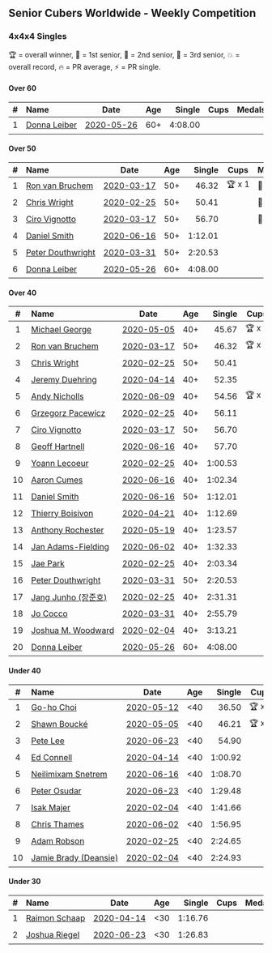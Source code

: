 ## Senior Cubers Worldwide - Weekly Competition
### 4x4x4 Singles

🏆 = overall winner, 🥇 = 1st senior, 🥈 = 2nd senior, 🥉 = 3rd senior, 💥 = overall record, 🔥 = PR average, ⚡ = PR single.

#### Over 60

| # | Name | Date | Age | Single | Cups | Medals | Achievements | Video |
| :--: | :-- | :--: | :--: | --: | :--: | :-- | :-- | :-- |
| 1 | [<span style="white-space: nowrap">Donna Leiber</span>](../../persons/donna_leiber/444.md) | [<span style="white-space: nowrap">2020-05-26</span>](2020-05-26.md) | 60+ | 4:08.00 |  |  | <span style="white-space: nowrap">💥 x 3, ⚡ x 3</span> | [Link](https://www.facebook.com/events/637852836799991/permalink/640053636579911/) |

#### Over 50

| # | Name | Date | Age | Single | Cups | Medals | Achievements | Video |
| :--: | :-- | :--: | :--: | --: | :--: | :-- | :-- | :-- |
| 1 | [<span style="white-space: nowrap">Ron van Bruchem</span>](../../persons/ron_van_bruchem/444.md) | [<span style="white-space: nowrap">2020-03-17</span>](2020-03-17.md) | 50+ | 46.32 | <span style="white-space: nowrap">🏆 x 1</span> | <span style="white-space: nowrap">🥇 x 1</span> | <span style="white-space: nowrap">💥 x 1, 🔥 x 1, ⚡ x 1</span> | [Link](https://www.facebook.com/events/211732526904866/permalink/216281769783275/) |
| 2 | [<span style="white-space: nowrap">Chris Wright</span>](../../persons/chris_wright/444.md) | [<span style="white-space: nowrap">2020-02-25</span>](2020-02-25.md) | 50+ | 50.41 |  | <span style="white-space: nowrap">🥈 x 1</span> | <span style="white-space: nowrap">💥 x 1, 🔥 x 1, ⚡ x 1</span> | [Link](https://www.facebook.com/events/805797596592397/permalink/808666752972148/) |
| 3 | [<span style="white-space: nowrap">Ciro Vignotto</span>](../../persons/ciro_vignotto/444.md) | [<span style="white-space: nowrap">2020-03-17</span>](2020-03-17.md) | 50+ | 56.70 |  | <span style="white-space: nowrap">🥇 x 1, 🥈 x 2, 🥉 x 1</span> | <span style="white-space: nowrap">🔥 x 4, ⚡ x 1</span> | [Link](https://www.facebook.com/events/211732526904866/permalink/212061480205304/) |
| 4 | [<span style="white-space: nowrap">Daniel Smith</span>](../../persons/daniel_smith/444.md) | [<span style="white-space: nowrap">2020-06-16</span>](2020-06-16.md) | 50+ | 1:12.01 |  |  | <span style="white-space: nowrap">💥 x 1, 🔥 x 4, ⚡ x 5</span> | [Link](https://www.facebook.com/events/256188575607890/permalink/260576965169051/) |
| 5 | [<span style="white-space: nowrap">Peter Douthwright</span>](../../persons/peter_douthwright/444.md) | [<span style="white-space: nowrap">2020-03-31</span>](2020-03-31.md) | 50+ | 2:20.53 |  |  | <span style="white-space: nowrap">🔥 x 2, ⚡ x 3</span> | [Link](https://www.facebook.com/events/269276700734640/permalink/273111433684500/) |
| 6 | [<span style="white-space: nowrap">Donna Leiber</span>](../../persons/donna_leiber/444.md) | [<span style="white-space: nowrap">2020-05-26</span>](2020-05-26.md) | 60+ | 4:08.00 |  |  | <span style="white-space: nowrap">💥 x 3, ⚡ x 3</span> | [Link](https://www.facebook.com/events/637852836799991/permalink/640053636579911/) |

#### Over 40

| # | Name | Date | Age | Single | Cups | Medals | Achievements | Video |
| :--: | :-- | :--: | :--: | --: | :--: | :-- | :-- | :-- |
| 1 | [<span style="white-space: nowrap">Michael George</span>](../../persons/michael_george/444.md) | [<span style="white-space: nowrap">2020-05-05</span>](2020-05-05.md) | 40+ | 45.67 | <span style="white-space: nowrap">🏆 x 6</span> | <span style="white-space: nowrap">🥇 x 12, 🥈 x 2</span> | <span style="white-space: nowrap">💥 x 3, 🔥 x 2, ⚡ x 2</span> | [Link](https://www.facebook.com/events/557526585195168/permalink/559133148367845/) |
| 2 | [<span style="white-space: nowrap">Ron van Bruchem</span>](../../persons/ron_van_bruchem/444.md) | [<span style="white-space: nowrap">2020-03-17</span>](2020-03-17.md) | 50+ | 46.32 | <span style="white-space: nowrap">🏆 x 1</span> | <span style="white-space: nowrap">🥇 x 1</span> | <span style="white-space: nowrap">💥 x 1, 🔥 x 1, ⚡ x 1</span> | [Link](https://www.facebook.com/events/211732526904866/permalink/216281769783275/) |
| 3 | [<span style="white-space: nowrap">Chris Wright</span>](../../persons/chris_wright/444.md) | [<span style="white-space: nowrap">2020-02-25</span>](2020-02-25.md) | 50+ | 50.41 |  | <span style="white-space: nowrap">🥈 x 1</span> | <span style="white-space: nowrap">💥 x 1, 🔥 x 1, ⚡ x 1</span> | [Link](https://www.facebook.com/events/805797596592397/permalink/808666752972148/) |
| 4 | [<span style="white-space: nowrap">Jeremy Duehring</span>](../../persons/jeremy_duehring/444.md) | [<span style="white-space: nowrap">2020-04-14</span>](2020-04-14.md) | 40+ | 52.35 |  | <span style="white-space: nowrap">🥈 x 2, 🥉 x 7</span> | <span style="white-space: nowrap">🔥 x 2, ⚡ x 2</span> | [Link](https://www.facebook.com/events/1400953806773430/permalink/1406261962909281/) |
| 5 | [<span style="white-space: nowrap">Andy Nicholls</span>](../../persons/andy_nicholls/444.md) | [<span style="white-space: nowrap">2020-06-09</span>](2020-06-09.md) | 40+ | 54.56 | <span style="white-space: nowrap">🏆 x 1</span> | <span style="white-space: nowrap">🥇 x 1, 🥈 x 6, 🥉 x 1</span> | <span style="white-space: nowrap">🔥 x 4, ⚡ x 4</span> | [Link](https://www.facebook.com/events/1130228284009045/permalink/1131107933921080/) |
| 6 | [<span style="white-space: nowrap">Grzegorz Pacewicz</span>](../../persons/grzegorz_pacewicz/444.md) | [<span style="white-space: nowrap">2020-02-25</span>](2020-02-25.md) | 40+ | 56.11 |  |  | <span style="white-space: nowrap">🔥 x 1, ⚡ x 1</span> | |
| 7 | [<span style="white-space: nowrap">Ciro Vignotto</span>](../../persons/ciro_vignotto/444.md) | [<span style="white-space: nowrap">2020-03-17</span>](2020-03-17.md) | 50+ | 56.70 |  | <span style="white-space: nowrap">🥇 x 1, 🥈 x 2, 🥉 x 1</span> | <span style="white-space: nowrap">🔥 x 4, ⚡ x 1</span> | [Link](https://www.facebook.com/events/211732526904866/permalink/212061480205304/) |
| 8 | [<span style="white-space: nowrap">Geoff Hartnell</span>](../../persons/geoff_hartnell/444.md) | [<span style="white-space: nowrap">2020-06-16</span>](2020-06-16.md) | 40+ | 57.70 |  | <span style="white-space: nowrap">🥈 x 2, 🥉 x 5</span> | <span style="white-space: nowrap">🔥 x 4, ⚡ x 5</span> | [Link](https://www.facebook.com/events/256188575607890/permalink/257661045460643/) |
| 9 | [<span style="white-space: nowrap">Yoann Lecoeur</span>](../../persons/yoann_lecoeur/444.md) | [<span style="white-space: nowrap">2020-02-25</span>](2020-02-25.md) | 40+ | 1:00.53 |  |  | <span style="white-space: nowrap">🔥 x 2, ⚡ x 1</span> | [Link](https://www.facebook.com/events/805797596592397/permalink/808608119644678/) |
| 10 | [<span style="white-space: nowrap">Aaron Cumes</span>](../../persons/aaron_cumes/444.md) | [<span style="white-space: nowrap">2020-06-16</span>](2020-06-16.md) | 40+ | 1:02.34 |  | <span style="white-space: nowrap">🥉 x 1</span> | <span style="white-space: nowrap">🔥 x 7, ⚡ x 6</span> | [Link](https://www.facebook.com/events/256188575607890/permalink/257120222181392/) |
| 11 | [<span style="white-space: nowrap">Daniel Smith</span>](../../persons/daniel_smith/444.md) | [<span style="white-space: nowrap">2020-06-16</span>](2020-06-16.md) | 50+ | 1:12.01 |  |  | <span style="white-space: nowrap">💥 x 1, 🔥 x 4, ⚡ x 5</span> | [Link](https://www.facebook.com/events/256188575607890/permalink/260576965169051/) |
| 12 | [<span style="white-space: nowrap">Thierry Boisivon</span>](../../persons/thierry_boisivon/444.md) | [<span style="white-space: nowrap">2020-04-21</span>](2020-04-21.md) | 40+ | 1:12.69 |  |  | <span style="white-space: nowrap">🔥 x 2, ⚡ x 3</span> | [Link](https://www.facebook.com/events/538096063773916/permalink/541927596724096/) |
| 13 | [<span style="white-space: nowrap">Anthony Rochester</span>](../../persons/anthony_rochester/444.md) | [<span style="white-space: nowrap">2020-05-19</span>](2020-05-19.md) | 40+ | 1:23.57 |  |  | <span style="white-space: nowrap">🔥 x 1, ⚡ x 1</span> | [Link](https://www.facebook.com/events/201300894172579/permalink/203252107310791/) |
| 14 | [<span style="white-space: nowrap">Jan Adams-Fielding</span>](../../persons/jan_adams_fielding/444.md) | [<span style="white-space: nowrap">2020-06-02</span>](2020-06-02.md) | 40+ | 1:32.33 |  |  | <span style="white-space: nowrap">🔥 x 5, ⚡ x 4</span> | [Link](https://www.facebook.com/events/573401076937046/permalink/578462709764216/) |
| 15 | [<span style="white-space: nowrap">Jae Park</span>](../../persons/jae_park/444.md) | [<span style="white-space: nowrap">2020-02-25</span>](2020-02-25.md) | 40+ | 2:03.34 |  |  | <span style="white-space: nowrap">🔥 x 1, ⚡ x 2</span> | [Link](https://www.facebook.com/events/805797596592397/permalink/806066883232135/) |
| 16 | [<span style="white-space: nowrap">Peter Douthwright</span>](../../persons/peter_douthwright/444.md) | [<span style="white-space: nowrap">2020-03-31</span>](2020-03-31.md) | 50+ | 2:20.53 |  |  | <span style="white-space: nowrap">🔥 x 2, ⚡ x 3</span> | [Link](https://www.facebook.com/events/269276700734640/permalink/273111433684500/) |
| 17 | [<span style="white-space: nowrap">Jang Junho (장준호)</span>](../../persons/jang_junho/444.md) | [<span style="white-space: nowrap">2020-02-25</span>](2020-02-25.md) | 40+ | 2:31.31 |  |  | <span style="white-space: nowrap">🔥 x 1, ⚡ x 1</span> | [Link](https://www.facebook.com/events/805797596592397/permalink/810015492837274/) |
| 18 | [<span style="white-space: nowrap">Jo Cocco</span>](../../persons/jo_cocco/444.md) | [<span style="white-space: nowrap">2020-03-31</span>](2020-03-31.md) | 40+ | 2:55.79 |  |  | <span style="white-space: nowrap">🔥 x 2, ⚡ x 3</span> | [Link](https://www.facebook.com/events/269276700734640/permalink/271293767199600/) |
| 19 | [<span style="white-space: nowrap">Joshua M. Woodward</span>](../../persons/joshua_m_woodward/444.md) | [<span style="white-space: nowrap">2020-02-04</span>](2020-02-04.md) | 40+ | 3:13.21 |  |  | <span style="white-space: nowrap">🔥 x 1, ⚡ x 1</span> | [Link](https://www.facebook.com/joshua.m.woodward.9/videos/10157599917355342/) |
| 20 | [<span style="white-space: nowrap">Donna Leiber</span>](../../persons/donna_leiber/444.md) | [<span style="white-space: nowrap">2020-05-26</span>](2020-05-26.md) | 60+ | 4:08.00 |  |  | <span style="white-space: nowrap">💥 x 3, ⚡ x 3</span> | [Link](https://www.facebook.com/events/637852836799991/permalink/640053636579911/) |

#### Under 40

| # | Name | Date | Age | Single | Cups | Medals | Achievements | Video |
| :--: | :-- | :--: | :--: | --: | :--: | :-- | :-- | :-- |
| 1 | [<span style="white-space: nowrap">Go-ho Choi</span>](../../persons/go_ho_choi/444.md) | [<span style="white-space: nowrap">2020-05-12</span>](2020-05-12.md) | <40 | 36.50 | <span style="white-space: nowrap">🏆 x 3</span> |  | <span style="white-space: nowrap">💥 x 4, 🔥 x 3, ⚡ x 5</span> | [Link](https://www.facebook.com/events/276138643524223/permalink/279409959863758/) |
| 2 | [<span style="white-space: nowrap">Shawn Boucké</span>](../../persons/shawn_boucke/444.md) | [<span style="white-space: nowrap">2020-05-05</span>](2020-05-05.md) | <40 | 46.21 | <span style="white-space: nowrap">🏆 x 4</span> |  | <span style="white-space: nowrap">💥 x 1, 🔥 x 1, ⚡ x 3</span> | [Link](https://www.facebook.com/events/543220986391837/permalink/548566115857324/) |
| 3 | [<span style="white-space: nowrap">Pete Lee</span>](../../persons/pete_lee/444.md) | [<span style="white-space: nowrap">2020-06-23</span>](2020-06-23.md) | <40 | 54.90 |  |  | <span style="white-space: nowrap">🔥 x 7, ⚡ x 8</span> | [Link](https://www.facebook.com/events/268636114456043/permalink/270820800904241/) |
| 4 | [<span style="white-space: nowrap">Ed Connell</span>](../../persons/ed_connell/444.md) | [<span style="white-space: nowrap">2020-04-14</span>](2020-04-14.md) | <40 | 1:00.92 |  |  | <span style="white-space: nowrap">🔥 x 2, ⚡ x 2</span> | [Link](https://www.facebook.com/events/1400953806773430/permalink/1404450843090393/) |
| 5 | [<span style="white-space: nowrap">Neilimixam Snetrem</span>](../../persons/neilimixam_snetrem/444.md) | [<span style="white-space: nowrap">2020-06-16</span>](2020-06-16.md) | <40 | 1:08.70 |  |  | <span style="white-space: nowrap">🔥 x 1, ⚡ x 1</span> | [Link](https://www.facebook.com/events/256188575607890/permalink/257142405512507&comment_id=257163745510373&notif_t=event_mall_comment&notif_id=1592413285803230&ref=m_notif/) |
| 6 | [<span style="white-space: nowrap">Peter Osudar</span>](../../persons/peter_osudar/444.md) | [<span style="white-space: nowrap">2020-06-23</span>](2020-06-23.md) | <40 | 1:29.48 |  |  | <span style="white-space: nowrap">🔥 x 1, ⚡ x 1</span> | [Link](https://www.facebook.com/events/268636114456043/permalink/273323990653922/) |
| 7 | [<span style="white-space: nowrap">Isak Majer</span>](../../persons/isak_majer/444.md) | [<span style="white-space: nowrap">2020-02-04</span>](2020-02-04.md) | <40 | 1:41.66 |  |  | <span style="white-space: nowrap">🔥 x 1, ⚡ x 1</span> | [Link](https://www.facebook.com/groups/1604105099735401/permalink/2139081646237741/) |
| 8 | [<span style="white-space: nowrap">Chris Thames</span>](../../persons/chris_thames/444.md) | [<span style="white-space: nowrap">2020-06-02</span>](2020-06-02.md) | <40 | 1:56.95 |  |  | <span style="white-space: nowrap">🔥 x 3, ⚡ x 3</span> | [Link](https://www.facebook.com/events/573401076937046/permalink/574702816806872/) |
| 9 | [<span style="white-space: nowrap">Adam Robson</span>](../../persons/adam_robson/444.md) | [<span style="white-space: nowrap">2020-02-25</span>](2020-02-25.md) | <40 | 2:24.65 |  |  | <span style="white-space: nowrap">⚡ x 1</span> | [Link](https://www.facebook.com/events/805797596592397/permalink/809621066210050/) |
| 10 | [<span style="white-space: nowrap">Jamie Brady (Deansie)</span>](../../persons/jamie_brady/444.md) | [<span style="white-space: nowrap">2020-02-04</span>](2020-02-04.md) | <40 | 2:24.93 |  |  | <span style="white-space: nowrap">🔥 x 1, ⚡ x 1</span> | [Link](https://www.facebook.com/groups/1604105099735401/permalink/2139163042896268/) |

#### Under 30

| # | Name | Date | Age | Single | Cups | Medals | Achievements | Video |
| :--: | :-- | :--: | :--: | --: | :--: | :-- | :-- | :-- |
| 1 | [<span style="white-space: nowrap">Raimon Schaap</span>](../../persons/raimon_schaap/444.md) | [<span style="white-space: nowrap">2020-04-14</span>](2020-04-14.md) | <30 | 1:16.76 |  |  | <span style="white-space: nowrap">🔥 x 3, ⚡ x 2</span> | [Link](https://www.facebook.com/events/1400953806773430/permalink/1405207589681385/) |
| 2 | [<span style="white-space: nowrap">Joshua Riegel</span>](../../persons/joshua_riegel/444.md) | [<span style="white-space: nowrap">2020-06-23</span>](2020-06-23.md) | <30 | 1:26.83 |  |  | <span style="white-space: nowrap">🔥 x 2, ⚡ x 2</span> | [Link](https://www.facebook.com/events/268636114456043/permalink/276409987011989/) |


<!-- Global site tag (gtag.js) - Google Analytics -->
<script async src="https://www.googletagmanager.com/gtag/js?id=UA-86348435-3"></script>
<script>window.dataLayer = window.dataLayer || []; function gtag() {dataLayer.push(arguments);} gtag('js', new Date()); gtag('config', 'UA-86348435-3');</script>
